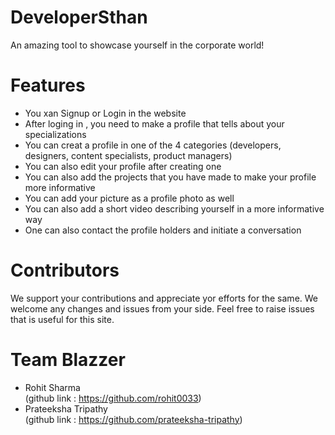 
# DeveloperSthan 

An amazing tool to showcase yourself in the corporate world!

# Features 
- You xan Signup or Login in the website
- After loging in , you need to make a profile that tells about your specializations
- You can creat a profile in one of the 4 categories (developers, designers, content specialists, product managers)
- You can also edit your profile after creating one
- You can also add the projects that you have made to make your profile more informative
- You can add your picture as a profile photo as well
- You can also add a short video describing yourself in a more informative way
- One can also contact the profile holders and initiate a conversation

# Contributors
We support your contributions and appreciate yor efforts for the same. We welcome any changes and issues from your side. Feel free to raise issues that is useful for this site.

# Team Blazzer 
- Rohit Sharma <br>(github link : https://github.com/rohit0033)
- Prateeksha Tripathy <br>(github link : https://github.com/prateeksha-tripathy)
